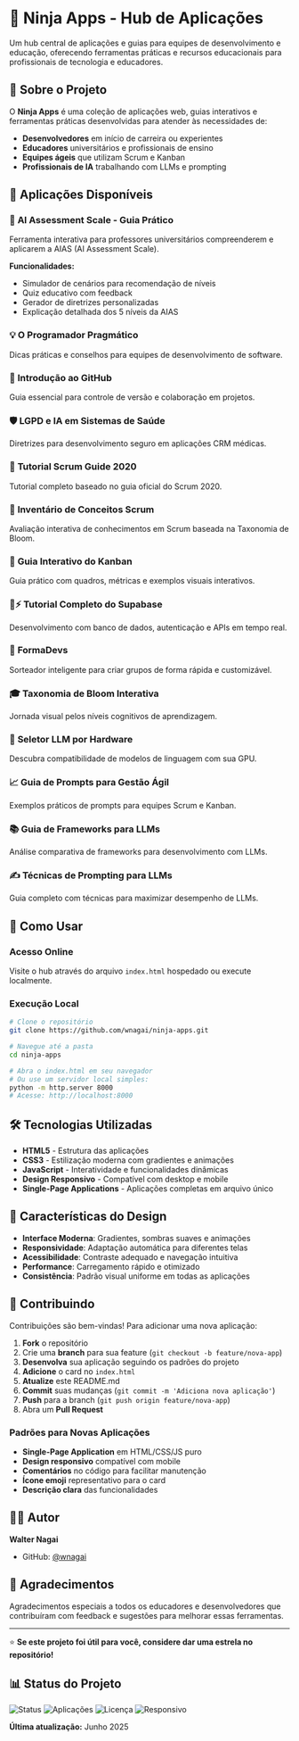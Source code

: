 # 🥷 Ninja Apps - Hub de Aplicações

Um hub central de aplicações e guias para equipes de desenvolvimento e educação, oferecendo ferramentas práticas e recursos educacionais para profissionais de tecnologia e educadores.

## 🎯 Sobre o Projeto

O **Ninja Apps** é uma coleção de aplicações web, guias interativos e ferramentas práticas desenvolvidas para atender às necessidades de:

- **Desenvolvedores** em início de carreira ou experientes
- **Educadores** universitários e profissionais de ensino
- **Equipes ágeis** que utilizam Scrum e Kanban
- **Profissionais de IA** trabalhando com LLMs e prompting

## 📱 Aplicações Disponíveis

### 🤖 **AI Assessment Scale - Guia Prático**
Ferramenta interativa para professores universitários compreenderem e aplicarem a AIAS (AI Assessment Scale). 

**Funcionalidades:**
- Simulador de cenários para recomendação de níveis
- Quiz educativo com feedback
- Gerador de diretrizes personalizadas
- Explicação detalhada dos 5 níveis da AIAS

### 💡 **O Programador Pragmático**
Dicas práticas e conselhos para equipes de desenvolvimento de software.

### 🐙 **Introdução ao GitHub**
Guia essencial para controle de versão e colaboração em projetos.

### 🛡️ **LGPD e IA em Sistemas de Saúde**
Diretrizes para desenvolvimento seguro em aplicações CRM médicas.

### 📜 **Tutorial Scrum Guide 2020**
Tutorial completo baseado no guia oficial do Scrum 2020.

### 🎯 **Inventário de Conceitos Scrum**
Avaliação interativa de conhecimentos em Scrum baseada na Taxonomia de Bloom.

### 🚦 **Guia Interativo do Kanban**
Guia prático com quadros, métricas e exemplos visuais interativos.

### 💾⚡ **Tutorial Completo do Supabase**
Desenvolvimento com banco de dados, autenticação e APIs em tempo real.

### 👥 **FormaDevs**
Sorteador inteligente para criar grupos de forma rápida e customizável.

### 🎓 **Taxonomia de Bloom Interativa**
Jornada visual pelos níveis cognitivos de aprendizagem.

### 🚀 **Seletor LLM por Hardware**
Descubra compatibilidade de modelos de linguagem com sua GPU.

### 📈 **Guia de Prompts para Gestão Ágil**
Exemplos práticos de prompts para equipes Scrum e Kanban.

### 📚 **Guia de Frameworks para LLMs**
Análise comparativa de frameworks para desenvolvimento com LLMs.

### ✍️ **Técnicas de Prompting para LLMs**
Guia completo com técnicas para maximizar desempenho de LLMs.

## 🚀 Como Usar

### Acesso Online
Visite o hub através do arquivo `index.html` hospedado ou execute localmente.

### Execução Local
```bash
# Clone o repositório
git clone https://github.com/wnagai/ninja-apps.git

# Navegue até a pasta
cd ninja-apps

# Abra o index.html em seu navegador
# Ou use um servidor local simples:
python -m http.server 8000
# Acesse: http://localhost:8000
```

## 🛠️ Tecnologias Utilizadas

- **HTML5** - Estrutura das aplicações
- **CSS3** - Estilização moderna com gradientes e animações
- **JavaScript** - Interatividade e funcionalidades dinâmicas
- **Design Responsivo** - Compatível com desktop e mobile
- **Single-Page Applications** - Aplicações completas em arquivo único

## 🎨 Características do Design

- **Interface Moderna**: Gradientes, sombras suaves e animações
- **Responsividade**: Adaptação automática para diferentes telas
- **Acessibilidade**: Contraste adequado e navegação intuitiva
- **Performance**: Carregamento rápido e otimizado
- **Consistência**: Padrão visual uniforme em todas as aplicações

## 🤝 Contribuindo

Contribuições são bem-vindas! Para adicionar uma nova aplicação:

1. **Fork** o repositório
2. Crie uma **branch** para sua feature (`git checkout -b feature/nova-app`)
3. **Desenvolva** sua aplicação seguindo os padrões do projeto
4. **Adicione** o card no `index.html`
5. **Atualize** este README.md
6. **Commit** suas mudanças (`git commit -m 'Adiciona nova aplicação'`)
7. **Push** para a branch (`git push origin feature/nova-app`)
8. Abra um **Pull Request**

### Padrões para Novas Aplicações

- **Single-Page Application** em HTML/CSS/JS puro
- **Design responsivo** compatível com mobile
- **Comentários** no código para facilitar manutenção
- **Ícone emoji** representativo para o card
- **Descrição clara** das funcionalidades

## 👨‍💻 Autor

**Walter Nagai**
- GitHub: [@wnagai](https://github.com/wnagai)

## 🌟 Agradecimentos

Agradecimentos especiais a todos os educadores e desenvolvedores que contribuíram com feedback e sugestões para melhorar essas ferramentas.

---

⭐ **Se este projeto foi útil para você, considere dar uma estrela no repositório!**

## 📊 Status do Projeto

![Status](https://img.shields.io/badge/Status-Ativo-brightgreen)
![Aplicações](https://img.shields.io/badge/Aplicações-13-blue)
![Licença](https://img.shields.io/badge/Licença-MIT-yellow)
![Responsivo](https://img.shields.io/badge/Design-Responsivo-purple)

**Última atualização:** Junho 2025
